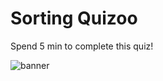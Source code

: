 # Sorting Quizoo
Spend 5 min to complete this quiz!

![banner](https://user-images.githubusercontent.com/76642252/122047572-ee197d80-cdfd-11eb-9508-2ec099ab8a87.png)

